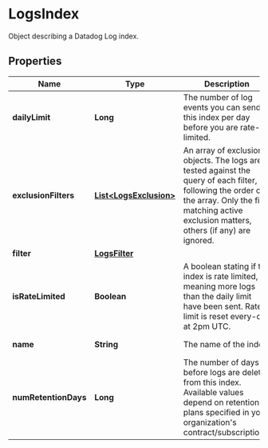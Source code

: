 

# LogsIndex

Object describing a Datadog Log index.
## Properties

Name | Type | Description | Notes
------------ | ------------- | ------------- | -------------
**dailyLimit** | **Long** | The number of log events you can send in this index per day before you are rate-limited. |  [optional]
**exclusionFilters** | [**List&lt;LogsExclusion&gt;**](LogsExclusion.md) | An array of exclusion objects. The logs are tested against the query of each filter, following the order of the array. Only the first matching active exclusion matters, others (if any) are ignored. |  [optional]
**filter** | [**LogsFilter**](LogsFilter.md) |  | 
**isRateLimited** | **Boolean** | A boolean stating if the index is rate limited, meaning more logs than the daily limit have been sent. Rate limit is reset every-day at 2pm UTC. |  [optional] [readonly]
**name** | **String** | The name of the index. |  [optional] [readonly]
**numRetentionDays** | **Long** | The number of days before logs are deleted from this index. Available values depend on retention plans specified in your organization&#39;s contract/subscriptions. |  [optional]



